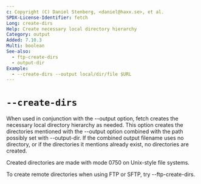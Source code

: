 ```yaml
---
c: Copyright (C) Daniel Stenberg, <daniel@haxx.se>, et al.
SPDX-License-Identifier: fetch
Long: create-dirs
Help: Create necessary local directory hierarchy
Category: output
Added: 7.10.3
Multi: boolean
See-also:
  - ftp-create-dirs
  - output-dir
Example:
  - --create-dirs --output local/dir/file $URL
---
```


# `--create-dirs`

When used in conjunction with the --output option, fetch creates the necessary
local directory hierarchy as needed. This option creates the directories
mentioned with the --output option combined with the path possibly set with
--output-dir. If the combined output filename uses no directory, or if the
directories it mentions already exist, no directories are created.

Created directories are made with mode 0750 on Unix-style file systems.

To create remote directories when using FTP or SFTP, try --ftp-create-dirs.
